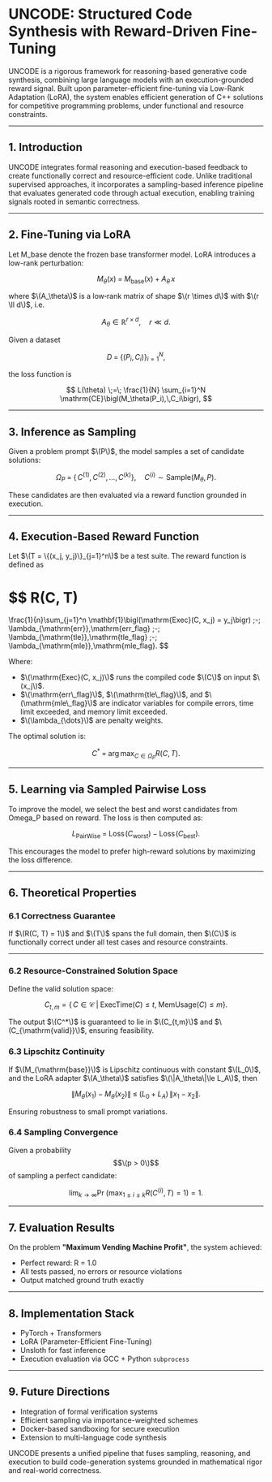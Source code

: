 # UNCODE: Structured Code Synthesis with Reward-Driven Fine-Tuning

UNCODE is a rigorous framework for reasoning-based generative code synthesis, combining large language models with an execution-grounded reward signal. Built upon parameter-efficient fine-tuning via Low-Rank Adaptation (LoRA), the system enables efficient generation of C++ solutions for competitive programming problems, under functional and resource constraints.

---

## 1. Introduction

UNCODE integrates formal reasoning and execution-based feedback to create functionally correct and resource-efficient code. Unlike traditional supervised approaches, it incorporates a sampling-based inference pipeline that evaluates generated code through actual execution, enabling training signals rooted in semantic correctness.

---

## 2. Fine-Tuning via LoRA

Let M_base denote the frozen base transformer model. LoRA introduces a low-rank perturbation:

$$
M_\theta(x) \;=\; M_{\mathrm{base}}(x) \;+\; A_\theta\,x
$$

where $\(A_\theta\)$ is a low‑rank matrix of shape $\(r \times d\)$ with $\(r \ll d\)$, i.e.

$$
A_\theta \in \mathbb{R}^{r \times d}, \quad r \ll d.
$$

Given a dataset 

$$
D \;=\; \{(P_i, C_i)\}_{i=1}^N,
$$

the loss function is

$$
L(\theta) \;=\; \frac{1}{N} \sum_{i=1}^N \mathrm{CE}\bigl(M_\theta(P_i),\,C_i\bigr),
$$

---

## 3. Inference as Sampling

Given a problem prompt $\(P\)$, the model samples a set of candidate solutions:

$$
\Omega_P \;=\; \bigl\{\,C^{(1)},\,C^{(2)},\,\dots,\,C^{(k)}\bigr\},
\quad
C^{(i)} \sim \mathrm{Sample}\bigl(M_\theta,\,P\bigr).
$$

These candidates are then evaluated via a reward function grounded in execution.


---

## 4. Execution-Based Reward Function

Let $\(T = \{(x_j, y_j)\}_{j=1}^n\)$ be a test suite. The reward function is defined as

$$
R(C, T)
=
\frac{1}{n}\sum_{j=1}^n \mathbf{1}\bigl(\mathrm{Exec}(C, x_j) = y_j\bigr)
\;-\;
\lambda_{\mathrm{err}}\,\mathrm{err\_flag}
\;-\;
\lambda_{\mathrm{tle}}\,\mathrm{tle\_flag}
\;-\;
\lambda_{\mathrm{mle}}\,\mathrm{mle\_flag}.
$$

Where:
- $\(\mathrm{Exec}(C, x_j)\)$ runs the compiled code $\(C\)$ on input $\(x_j\)$.
- $\(\mathrm{err\_flag}\)$, $\(\mathrm{tle\_flag}\)$, and $\(\mathrm{mle\_flag}\)$ are indicator variables for compile errors, time limit exceeded, and memory limit exceeded.
- $\(\lambda_{\dots}\)$ are penalty weights.

The optimal solution is:

$$
C^* \;=\; \arg\max_{C \in \Omega_P} R(C, T).
$$

---

## 5. Learning via Sampled Pairwise Loss

To improve the model, we select the best and worst candidates from Omega_P based on reward. The loss is then computed as:

$$
L_{\mathrm{PairWise}}
\;=\;
\mathrm{Loss}\!\left(C_{\mathrm{worst}}\right)
\;-\;
\mathrm{Loss}\!\left(C_{\mathrm{best}}\right).
$$

This encourages the model to prefer high-reward solutions by maximizing the loss difference.

---

## 6. Theoretical Properties

### 6.1 Correctness Guarantee

If $\(R(C, T) = 1\)$ and $\(T\)$ spans the full domain, then $\(C\)$ is functionally correct under all test cases and resource constraints.

---

### 6.2 Resource-Constrained Solution Space

Define the valid solution space:

$$
C_{t,m} = \left\{\,C \in \mathcal{C}\;\middle|\;\mathrm{ExecTime}(C)\le t,\;\mathrm{MemUsage}(C)\le m\right\}.
$$

The output $\(C^*\)$ is guaranteed to lie in $\(C_{t,m}\)$ and $\(C_{\mathrm{valid}}\)$, ensuring feasibility.

### 6.3 Lipschitz Continuity

If $\(M_{\mathrm{base}}\)$ is Lipschitz continuous with constant $\(L_0\)$, and the LoRA adapter $\(A_\theta\)$ satisfies $\(\|A_\theta\|\le L_A\)$, then

$$
\|M_\theta(x_1) - M_\theta(x_2)\|
\;\le\;
\bigl(L_0 + L_A\bigr)\,\|x_1 - x_2\|.
$$

Ensuring robustness to small prompt variations.

### 6.4 Sampling Convergence

Given a probability $$\(p > 0\)$$ of sampling a perfect candidate:


$$
\lim_{k \to \infty}
\Pr\!\left(\max_{1 \le i \le k} R\bigl(C^{(i)}, T\bigr) = 1\right)
= 1.
$$

---

## 7. Evaluation Results

On the problem **"Maximum Vending Machine Profit"**, the system achieved:
- Perfect reward: R = 1.0
- All tests passed, no errors or resource violations
- Output matched ground truth exactly

---

## 8. Implementation Stack

- PyTorch + Transformers
- LoRA (Parameter-Efficient Fine-Tuning)
- Unsloth for fast inference
- Execution evaluation via GCC + Python `subprocess`

---

## 9. Future Directions

- Integration of formal verification systems
- Efficient sampling via importance-weighted schemes
- Docker-based sandboxing for secure execution
- Extension to multi-language code synthesis

UNCODE presents a unified pipeline that fuses sampling, reasoning, and execution to build code-generation systems grounded in mathematical rigor and real-world correctness.
